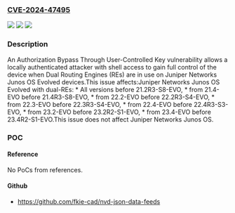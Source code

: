 ### [CVE-2024-47495](https://cve.mitre.org/cgi-bin/cvename.cgi?name=CVE-2024-47495)
![](https://img.shields.io/static/v1?label=Product&message=Junos%20OS%20Evolved&color=blue)
![](https://img.shields.io/static/v1?label=Version&message=0%3C%2021.2R3-S8-EVO%20&color=brighgreen)
![](https://img.shields.io/static/v1?label=Vulnerability&message=CWE-639%20Authorization%20Bypass%20Through%20User-Controlled%20Key&color=brighgreen)

### Description

An Authorization Bypass Through User-Controlled Key vulnerability allows a locally authenticated attacker with shell access to gain full control of the device when Dual Routing Engines (REs) are in use on Juniper Networks Junos OS Evolved devices.This issue affects:Juniper Networks Junos OS Evolved with dual-REs:  *  All versions before 21.2R3-S8-EVO,  *  from 21.4-EVO before 21.4R3-S8-EVO,  *  from 22.2-EVO before 22.2R3-S4-EVO,  *  from 22.3-EVO before 22.3R3-S4-EVO,  *  from 22.4-EVO before 22.4R3-S3-EVO,  *  from 23.2-EVO before 23.2R2-S1-EVO,  *  from 23.4-EVO before 23.4R2-S1-EVO.This issue does not affect Juniper Networks Junos OS.

### POC

#### Reference
No PoCs from references.

#### Github
- https://github.com/fkie-cad/nvd-json-data-feeds

